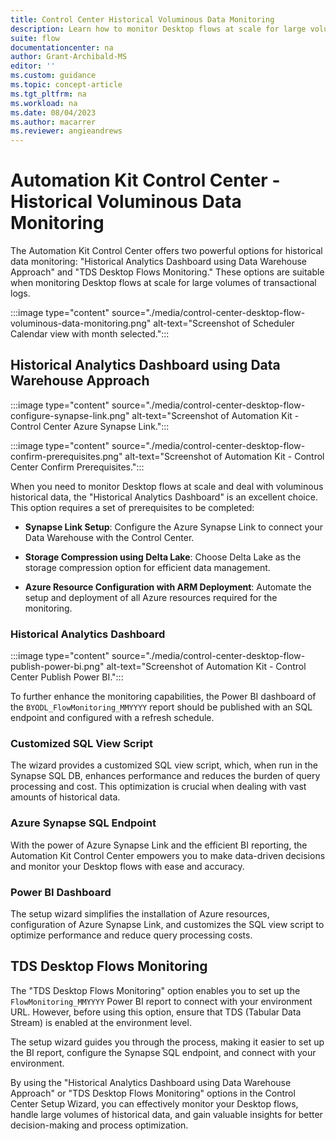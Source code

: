 ```yaml
---
title: Control Center Historical Voluminous Data Monitoring
description: Learn how to monitor Desktop flows at scale for large volumes of transactional logs
suite: flow
documentationcenter: na
author: Grant-Archibald-MS
editor: ''
ms.custom: guidance
ms.topic: concept-article
ms.tgt_pltfrm: na
ms.workload: na
ms.date: 08/04/2023
ms.author: macarrer
ms.reviewer: angieandrews
---
```


# Automation Kit Control Center - Historical Voluminous Data Monitoring

The Automation Kit Control Center offers two powerful options for historical data monitoring: "Historical Analytics Dashboard using Data Warehouse Approach" and "TDS Desktop Flows Monitoring." These options are suitable when monitoring Desktop flows at scale for large volumes of transactional logs.

:::image type="content" source="./media/control-center-desktop-flow-voluminous-data-monitoring.png" alt-text="Screenshot of Scheduler Calendar view with month selected.":::

## Historical Analytics Dashboard using Data Warehouse Approach

:::image type="content" source="./media/control-center-desktop-flow-configure-synapse-link.png" alt-text="Screenshot of Automation Kit - Control Center Azure Synapse Link.":::

:::image type="content" source="./media/control-center-desktop-flow-confirm-prerequisites.png" alt-text="Screenshot of Automation Kit - Control Center Confirm Prerequisites.":::

When you need to monitor Desktop flows at scale and deal with voluminous historical data, the "Historical Analytics Dashboard" is an excellent choice. This option requires a set of prerequisites to be completed:

- **Synapse Link Setup**: Configure the Azure Synapse Link to connect your Data Warehouse with the Control Center.

- **Storage Compression using Delta Lake**: Choose Delta Lake as the storage compression option for efficient data management.

- **Azure Resource Configuration with ARM Deployment**: Automate the setup and deployment of all Azure resources required for the monitoring.

### Historical Analytics Dashboard

:::image type="content" source="./media/control-center-desktop-flow-publish-power-bi.png" alt-text="Screenshot of Automation Kit - Control Center Publish Power BI.":::

To further enhance the monitoring capabilities, the Power BI dashboard of the `BYODL_FlowMonitoring_MMYYYY` report should be published with an SQL endpoint and configured with a refresh schedule.

### Customized SQL View Script

The wizard provides a customized SQL view script, which, when run in the Synapse SQL DB, enhances performance and reduces the burden of query processing and cost. This optimization is crucial when dealing with vast amounts of historical data.

### Azure Synapse SQL Endpoint

With the power of Azure Synapse Link and the efficient BI reporting, the Automation Kit Control Center empowers you to make data-driven decisions and monitor your Desktop flows with ease and accuracy.

### Power BI Dashboard

The setup wizard simplifies the installation of Azure resources, configuration of Azure Synapse Link, and customizes the SQL view script to optimize performance and reduce query processing costs.

## TDS Desktop Flows Monitoring

The "TDS Desktop Flows Monitoring" option enables you to set up the `FlowMonitoring_MMYYYY` Power BI report to connect with your environment URL. However, before using this option, ensure that TDS (Tabular Data Stream) is enabled at the environment level.

The setup wizard guides you through the process, making it easier to set up the BI report, configure the Synapse SQL endpoint, and connect with your environment.

By using the "Historical Analytics Dashboard using Data Warehouse Approach" or "TDS Desktop Flows Monitoring" options in the Control Center Setup Wizard, you can effectively monitor your Desktop flows, handle large volumes of historical data, and gain valuable insights for better decision-making and process optimization.
